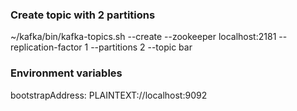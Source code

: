### Create topic with 2 partitions

~/kafka/bin/kafka-topics.sh --create --zookeeper localhost:2181 --replication-factor 1 --partitions 2 --topic bar

### Environment variables

bootstrapAddress: PLAINTEXT://localhost:9092

